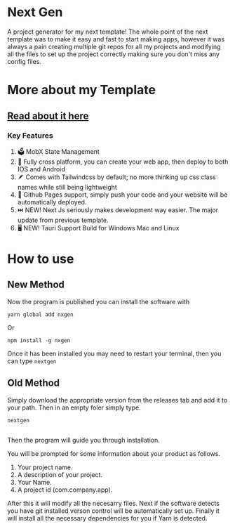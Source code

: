 # Next Gen

A project generator for my next template!
The whole point of the next template was to make it easy and fast to start making apps, however it was always a pain creating multiple git repos for all my projects and modifying all the files to set up the project correctly making sure you don't miss any config files.

# More about my Template

## [Read about it here](https://github.com/AndreCox/next-template)

### Key Features

1. 🗳️ MobX State Management
2. 📱 Fully cross platform, you can create your web app, then deploy to both IOS and Android
3. 🪶 Comes with Tailwindcss by default; no more thinking up css class names while still being lightweight
4. 📄 Github Pages support, simply push your code and your website will be automatically deployed.
5. ⏭️ NEW! Next Js seriously makes development way easier. The major update from previous template.
6. 🖥️ NEW! Tauri Support Build for Windows Mac and Linux

# How to use

## New Method

Now the program is published you can install the software with

```
yarn global add nxgen
```

Or

```
npm install -g nxgen
```

Once it has been installed you may need to restart your terminal, then you can type `nextgen`

## Old Method

Simply download the appropriate version from the releases tab and add it to your path. Then in an empty foler simply type.

```
nextgen
```

##

Then the program will guide you through installation.

You will be prompted for some information about your product as follows.

1. Your project name.
2. A description of your project.
3. Your Name.
4. A project id (com.company.app).

After this it will modify all the necesarry files.
Next if the software detects you have git installed verson control will be automatically set up.
Finally it will install all the necessary dependencies for you if Yarn is detected.
